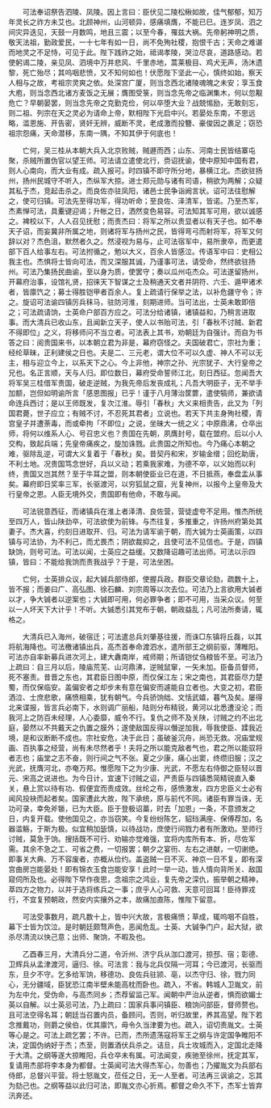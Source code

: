 <!-- { "loadSidebar": true } -->
　　可法奉诏祭告泗陵、凤陵。因上言曰：臣伏见二陵松楸如故，佳气郁郁，知万年灵长之祚方未艾也。北顾神州，山河顿异，感痛填膺，不能已巳。连岁凤、泗之间灾异迭见，天鼓一月数鸣，地且三震；以至今春，罹兹大祸。先帝躬神明之质，敬天法祖，勤政爱民，一十七年有如一日，尚不免殉社稷，抱恨千古；天命之难谌而地灵之不足恃，可见于此。陛下践祚之始，祗谒孝陵，哭泣尽哀，道路感动。若使躬谒二陵，亲见凤、泗境中万井悲风、千里赤地，蒿莱极目、鸡犬无声，汤沐遗黎，死亡殆尽；其呜咽悲愤，又不知何如也！伏愿陛下坚此一心，慎终如始，察天人相与之故，考祖宗灵爽之依。处深宫广厦，则当念西北诸陵魂魄之未安；享玉食大庖，则当念西北诸方麦饭之无展；膺图受箓，则当念先帝之临渊集木，何以忽觏危亡？早朝晏罢，则当念先帝之克勤克俭，何以卒堕大业？战兢惕励，无敢刻忘，则二祖、列宗在天之灵必为请命上帝，默相陛下光启中兴。若晏处东南，不思远略，滥恩施、开告密，贤奸无辨，威断不灵，老成激而投簪、豪俊因之裹足；窃恐祖宗怨痛，天命潜移，东南一隅，不知其伊于何底也！

　　亡何，吴三桂从本朝大兵入北京败贼，贼遯而西；山东、河南士民皆结寨屯聚，杀贼所置伪官以望王师。可法请立遣使北行，赍诏抚谕，使中原知中国有君，则人心南向，而大业有成。疏入报可。时四镇不即守所分地，暴横江北。杰欲驻扬州，扬州民城守不听入，杰纵军大掠。进士郑元勋与诸有司语，稍欲为两解；众疑其私于杰，竞起击杀之。而良佐亦驻凤阳，诸邑士民争诣阙言状。诏可法往慰解之，使可归镇。可法先至得功军，得功听命；至良佐、泽清军，皆诺。乃至杰军，杰素惮可法，具櫜键迎谒；升帐之日，洒然变色易容。可法知其军可用，欲以诚感之。裨校以下，人人召见抚慰；而责杰曰：将军之所以贵显者以有天子也。如不奉天子诏，而妄冀非所属之地，则诸将军与扬州之民，皆得弯弓而射将军，将军又何辞以对？杰色沮，默然者久之。然浸视为易与，止可法宿军中，易所隶卒，而更遣部下百人给事左右。可法拊循之，勉以大义，百余人皆感泣。传语军中曰：史相公我主也。杰惧将士皆向可法，而又深服其诚，乃谨事可法，请受命，然终欲驻扬州。可法乃集扬民曲谕，至以身为质，使罢守；奏以瓜州屯杰众。可法遂留扬州，开幕府治事，设馆礼贤，招徕天下智谋之士及稍通天文者并阴符、六壬、遁甲诸术者，皆廪饩之；募士得胜铠甲者百余人。复上疏请行保举之法，以补危疆守令；许之。旋诏可法谕四镇厉兵秣马，驻防河淮，刻期进师。当可法出，士英未敢即倍之；可法疏请饷，士英命户部百方应之。可法分给诸镇，诸镇益和，乃稍言进取事。而大清兵已收山东，且闻新立天子，使人以书贻可法，引「春秋不讨贼、新君不得即位」之义，将移师问不当立者。可法表上其书，劝朝廷为自强计。而自为书答之曰：阅贵国来书，以本朝立君为非是，幕府窃怪之。夫国破君亡，宗社为重；经纶草昧，正利建侯之日也。夫是二、三元老，谓大位不可以久虚、神人不可以无主，相与迎立今上，以系天下之心。今上非他，神宗之孙、光宗犹子、大行皇帝之兄也。名正言顺，天与人归。即位数日，幕府受命誓师江北，刻日西征。忽闻吾大将军吴三桂借军贵国，破走逆贼，为我先帝后发丧成礼；凡吾大明臣子，无不举手加额，岂但如明谕所言「感恩图报」已乎！谨于八月薄治筐篚，遣使犒师，兼欲请命连兵西讨；是以王师既发，复次江淮。辱引「春秋」大义来相责告，此又为「列国君薨，世子应立；有贼不讨，不忍死其君者」立说也。若天下共主身殉社稷，青宫皇子并遭荼毒，而或牵拘「不即位」之说，坐昧大一统之义；中原鼎沸，仓卒出师，将何以维系人心、号召忠义也？贵国在先朝，夙膺封号，载在盟府。后以小人交构，致起兵端；先皇帝痛疾之，旋加诛戮。此贵国之所知也。今乃痛心本朝之难，驱除乱逆，可谓大义复着于「春秋」矣。昔契丹和宋，岁输金缯；回纥助唐，不利土地。况贵国笃念世好，兵以义动；若乘我家难，为德不卒，以义始而以利终，贵国又岂其然？至于牛耳之盟，则本朝使臣业已在道，不日抵燕，奉盘盂从事矣。幕府即日奖率三军，长驱渡河，以穷狐鼠之窟，光复神州，以报今上皇帝及大行皇帝之恩。人臣无境外交，贵国即有他命，不敢与闻。

　　可法锐意西征，而诸镇兵在淮上者泽清、良佐营，营徒虚夸不足用。惟杰所统至四万人，皆山陕劲卒，可法欲使为前锋。与杰往复，多推重之，许扬州府第处其妻子。杰大喜，约刻日进取开、归。可法为请军谕于朝，而大铖为士英画策，以四镇与可法协，为不利己，而尤畏杰；阴欲裁抑之，且使可法不见信也。于是，四镇缺饷，则号可法。可法以闻，士英应之益缓。又数降诏趣可法出师。可法以示四镇，皆曰：不能给我饷而责我战乎？于是，可法坐困。

　　亡何，士英排众议，起大铖兵部侍郎，使握兵政。群臣交章论劾，疏数十上，皆不报；而姜曰广、高弘图、徐石麟、刘宗周等以次去位。可法乃上言欲用大铖者以才，争大铖者以逆案也；大铖即可用，何必罪争者；即不可用，当采众议。何至以一人坏天下大计乎！不听。大铖悉引其党布于朝，朝政益乱；凡可法所奏请，辄格之。

　　大清兵已入海州，破宿迁；可法遣总兵刘肇基往援，而诛□东镇将丘磊，以其将航海降也。可法檄诸镇出兵，高杰首奉命渡泗水，遣所部王之纲前驱，薄睢阳。可法亦自率新募兵进次河上，建大纛南岸，戒师期；所请铠仗刍粮皆不至。可法乃上疏曰：自三月以后，陵庙荒芜、山河鼎沸，逆贼鼠窜，一矢未加。臣备员督师，死不塞责。昔晋之东也，其君臣日图中原，而仅保江左；宋之南也，其君臣尽力楚蜀，而仅保临安。盖偏安者之却步未有意在偏安而遽能自立者也。大变之初，君臣洒泣、士庶悲歌，痛愤相乘，犹有朝气。今兵骄饷绌、文恬武嬉，暮气及矣。屡得北来谍报，皆言兵必南下，水则调广丽船，陆则分布精锐，黄河以北悉遭没沦；而我河上之防百未经理，人心委靡，威令不行。复仇之师不及关陕，讨贼之约不出北庭，晏然以不共戴天之仇置之膜外；遂使敌国反得以僭逆加我，辱我使臣、蹂我近境，是和议断断不成也。宗社安危，决于此日；虽破釜沉舟，尚恐无救。况庙堂规画、百执事之经营，尚有未尽然者乎！夫将之所以能克敌者气也，君之所以能驭将者志也；庙堂之志不奋，则行间之气不张。夏之少康，痛心出窦，终缵旧服；汉之光武，抚膺河北，亦奄万邦。惟愿陛下之为少康、光武，不愿左右侍御之臣轻以晋元、宋高之说进也。为今日计，宜速下讨贼之诏，严责臣与四镇悉简精锐直入秦关，悬上赏以待有功、假便宜而责成效。丝纶之布，感愤激发，四方忠臣义士必有闻风投袂而起者矣。国家遭此大故，陛下承统，原与前代不同。诸臣有罪当诛，无功可录，幸免斧锧，已为大臣。臣于登极诏藁，时去「加恩」一条，不意颁发之日，内复开载。使他国见之，亦当窃笑。今复纷纷陈乞，貂珰满座、保傅荐加，名器滥觞，于斯为极。似宜稍加毖慎，以待战功，庶使行间戮力者有所激劝。至师行讨贼，莫急于饷。搜括既不可行、劝输亦觉难强，宜将内库所有本、折，尽佐军需。其余不急之工、可省之费，一切报罢；朝夕之宴衎、左右之进献，一切谢绝。即事关大典、万不容废者，亦概从俭约。盖盗贼一日不灭、神京一日不复，即有深宫曲房岂能晏处！即有锦衣玉食岂能安享！此时一举一动，皆人情向背所关、敌国窥伺所及也。必得陛下早作夜思，念祖宗之鸿业，复先帝之深仇，振举朝之精神，萃四方之物力，以并于选将练兵之一事；庶乎人心可救、天意可回耳！臣待罪戎行，不宜复预朝政，然安内实攘外之本，故痛加直陈，惟陛下留意。

　　可法受事数月，疏凡数十上，皆中兴大故，言极痛愤；草成，辄呜咽不自胜，幕下士皆为饮泣。是时朝廷颇骛声色，恶闻危乱。士英、大铖争门户，起大狱，欲杀尽清流以快己意；出师、聚饷，不暇及也。

　　乙酉春三月，大清兵分二道，令沂州、济宁兵从泇口渡河，掠邳、宿；彰德、卫辉兵从孟津渡河，逼归、徐。可法言：我与北兵仅隔一河耳；今已渡河，长驱而东，旦夕不守。乞多给军饷，移德功、良佐兵驻颕、亳，以杰守归、徐，戮力同心，无分疆域，臣犹恐江南半壁未能高枕而卧也。疏入，不省。韩城人卫胤文，前为左中允，受伪命，与高杰同乡；杰荐留监己军。闻朝中严治从逆者，惧而欲媚士英以自解。以士英忌可法，乃上疏曰：国家兵事问镇臣、粮饷问部臣，督师赘也。且可法空得名耳；朝廷当召置内员，备顾问。否则，听归故里，养其高望。陛下若念推戴功，则爵之侯伯，优其廪饩，毋令久当津要为也。疏入，诏切责胤文。士英等心是之。可法上疏乞罢；不许。已而，杰所遗荡寇将军王之纲与许定国争睢阳不决，定国伪纳好于杰；杰至，则置酒伏兵杀之。诘旦，兵士攻城而入，定国北走降于大清。之纲等遂大掠睢阳，兵仓卒未有属。可法闻变，疾驰至徐州，抚定其军，复请用杰部将李本身为都督。士英闻可法大得杰军心，勿善也；乃擢胤文为兵部右侍郎，总督兴平营。将士怒胤文，莅任之日，无一人至者。可法再三讽谕之，忘其为劾己也。之纲等益以此归可法，即胤文亦心折焉。都督之命久不下，杰军士皆弃汛奔还。


